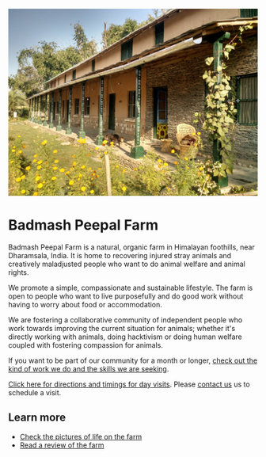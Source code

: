 <!--
Title: Badmash Peepal Farm
-->
![Farm Image](/images/header-bp.jpg)

Badmash Peepal Farm
==========

Badmash Peepal Farm is a natural, organic farm in Himalayan foothills, near Dharamsala, India. It is home to recovering injured stray animals and creatively maladjusted people who want to do animal welfare and animal rights. 

We promote a simple, compassionate and sustainable lifestyle. The farm is open to people who want to live purposefully and do good work without having to worry about food or accommodation. 

We are fostering a collaborative community of independent people who work towards improving the current situation for animals; whether it's directly working with animals, doing hacktivism or doing human welfare coupled with fostering compassion for animals. 

If you want to be part of our community for a month or longer, [check out the kind of work we do and the skills we are seeking](/?p=farmers).

[Click here for directions and timings for day visits](?p=directions#day). Please [contact us](/?p=contact) us to schedule a visit.

## Learn more

* [Check the pictures of life on the farm](https://www.facebook.com/groups/badmashpeepal/photos/ "Facebook group photos")
* [Read a review of the farm](https://180daysofindia.wordpress.com/2015/09/22/badmash-peepal-farm/)
